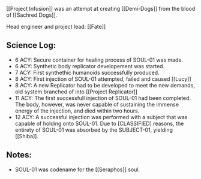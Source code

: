 [[Project Infusion]] was an attempt at creating [[Demi-Dogs]] from the blood of [[Sachred Dogs]].

Head engineer and project lead: [[Fate]]


## Science Log:
- 6 ACY: Secure container for healing process of SOUL-01 was made.
- 6 ACY: Synthetic body replicator developement was started.
- 7 ACY: First synthethic humanoids successfully produced.
- 8 ACY: First injection of SOUL-01 attempted, failed and caused [[Lucy]]
- 8 ACY: A new Replicator had to be developed to meet the new demands, old system branched of into [[Project Replicator]]
- 11 ACY: The first successfull injection of SOUL-01 had been completed. The body, however, was never capable of sustaining the immense energy of the injection, and died within two hours.
- 12 ACY: A successful injection was performed with a subject that was capable of holding onto SOUL-01. Due to \[CLASSIFIED] reasons, the entirety of SOUL-01 was absorbed by the SUBJECT-01, yielding [[Shiba]].

## Notes:
- SOUL-01 was codename for the [[Seraphos]] soul.
